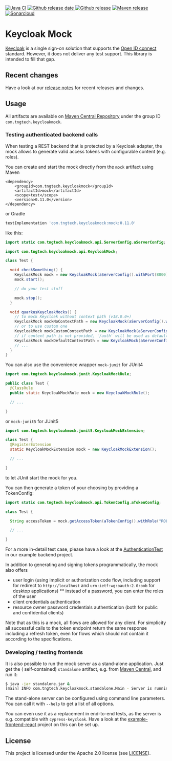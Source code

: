 [![Java CI](https://github.com/TNG/keycloak-mock/workflows/Java%20CI/badge.svg?branch=main)](https://github.com/TNG/keycloak-mock/actions?query=branch%3Amain)
[![Github release date](https://img.shields.io/github/release-date/TNG/keycloak-mock.svg?logo=github)
![Github release](https://img.shields.io/github/release/TNG/keycloak-mock.svg?logo=github)](https://github.com/TNG/keycloak-mock/releases)
[![Maven release](https://img.shields.io/maven-central/v/com.tngtech.keycloakmock/mock?color=informational)](https://search.maven.org/search?q=com.tngtech.keycloakmock)
[![Sonarcloud](https://img.shields.io/sonar/quality_gate/TNG_keycloak-mock?server=https%3A%2F%2Fsonarcloud.io)](https://sonarcloud.io/dashboard?id=TNG_keycloak-mock)

# Keycloak Mock

[Keycloak](https://www.keycloak.org) is a single sign-on solution that supports the
[Open ID connect](https://openid.net/connect/) standard. However, it does not deliver any test
support. This library is intended to fill that gap.

## Recent changes

Have a look at our [release notes](https://github.com/TNG/keycloak-mock/releases) for recent
releases and changes.

## Usage

All artifacts are available on [Maven Central Repository](https://search.maven.org/) under the group
ID `com.tngtech.keycloakmock`.

### Testing authenticated backend calls

When testing a REST backend that is protected by a Keycloak adapter, the mock allows to generate
valid access tokens with configurable content (e.g. roles).

You can create and start the mock directly from the `mock` artifact using Maven

```maven
<dependency>
    <groupId>com.tngtech.keycloakmock</groupId>
    <artifactId>mock</artifactId>
    <scope>test</scope>
    <version>0.11.0</version>
</dependency>
```

or Gradle

```gradle
testImplementation 'com.tngtech.keycloakmock:mock:0.11.0'
```

like this:

```java
import static com.tngtech.keycloakmock.api.ServerConfig.aServerConfig;

import com.tngtech.keycloakmock.api.KeycloakMock;

class Test {

  void checkSomething() {
    KeycloakMock mock = new KeycloakMock(aServerConfig().withPort(8000).withDefaultRealm("master").build());
    mock.start();

    // do your test stuff

    mock.stop();
  }

  void quarkusKeycloakMocks() {
    // to mock Keycloak without context path (v18.0.0+)
    KeycloakMock mockNoContextPath = new KeycloakMock(aServerConfig().withNoContextPath().build());
    // or to use custom one
    KeycloakMock mockCustomContextPath = new KeycloakMock(aServerConfig().withContextPath("/context-path").build());
    // if context path is not provided, '/auth' will be used as default due to backward compatibility reasons
    KeycloakMock mockDefaultContextPath = new KeycloakMock(aServerConfig().build());
    // ...
  }
}
```

You can also use the convenience wrapper `mock-junit` for JUnit4

```java
import com.tngtech.keycloakmock.junit.KeycloakMockRule;

public class Test {
  @ClassRule
  public static KeycloakMockRule mock = new KeycloakMockRule();

  // ...

}
```

or `mock-junit5` for JUnit5

```java
import com.tngtech.keycloakmock.junit5.KeycloakMockExtension;

class Test {
  @RegisterExtension
  static KeycloakMockExtension mock = new KeycloakMockExtension();

  // ...

}
```

to let JUnit start the mock for you.

You can then generate a token of your choosing by providing a TokenConfig:

```java
import static com.tngtech.keycloakmock.api.TokenConfig.aTokenConfig;

class Test {

  String accessToken = mock.getAccessToken(aTokenConfig().withRole("ROLE_ADMIN").build());

  // ...

}
```

For a more in-detail test case, please have a look at
the [AuthenticationTest](example-backend/src/test/java/com/tngtech/keycloakmock/examplebackend/AuthenticationTest.java)
in our example backend project.

In addition to generating and signing tokens programmatically, the mock also offers

* user login (using implicit or authorization code flow, including support for redirect
  to `http://localhost` and `urn:ietf:wg:oauth:2.0:oob` for desktop applications)
  ** instead of a password, you can enter the roles of the user
* client credentials authentication
* resource owner password credentials authentication (both for public and confidential clients)

Note that as this is a mock, all flows are allowed for any client. For simplicity all successful
calls to the token endpoint return the same response including a refresh token, even for flows which
should not contain it according to the specifications.

### Developing / testing frontends

It is also possible to run the mock server as a stand-alone application. Just get the (
self-contained)
`standalone` artifact, e.g.
from [Maven Central](https://search.maven.org/artifact/com.tngtech.keycloakmock/standalone), and run
it:

```bash
$ java -jar standalone.jar &
[main] INFO com.tngtech.keycloakmock.standalone.Main - Server is running on http://localhost:8000
```

The stand-alone server can be configured using command line parameters. You can call it
with `--help` to get a list of all options.

You can even use it as a replacement in end-to-end tests, as the server is e.g. compatible with
`cypress-keycloak`. Have a look at the [example-frontend-react](example-frontend-react) project on
this can be set up.

## License

This project is licensed under the Apache 2.0 license (see [LICENSE](LICENSE)).
